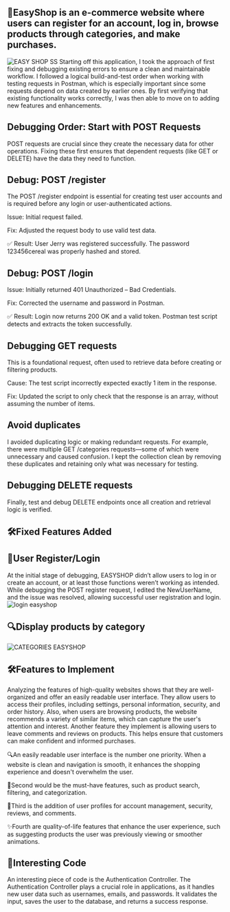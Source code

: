 ## 🛒EasyShop is an e-commerce website where users can register for an account, log in, browse products through categories, and make purchases.
![EASY SHOP SS](https://github.com/user-attachments/assets/46c3a5ba-8eee-4d7b-a564-2d2cd836cb86)
Starting off this application, I took the approach of first fixing and debugging existing errors to ensure a clean and maintainable workflow. I followed a logical build-and-test order when working with testing requests in Postman, which is especially important since some requests depend on data created by earlier ones. By first verifying that existing functionality works correctly, I was then able to move on to adding new features and enhancements.

## Debugging Order: Start with POST Requests
POST requests are crucial since they create the necessary data for other operations. Fixing these first ensures that dependent requests (like GET or DELETE) have the data they need to function.

## Debug: POST /register
The POST /register endpoint is essential for creating test user accounts and is required before any login or user-authenticated actions.

Issue: Initial request failed.

Fix: Adjusted the request body to use valid test data.

✅ Result: User Jerry was registered successfully. The password 123456cereal was properly hashed and stored.

## Debug: POST /login
Issue: Initially returned 401 Unauthorized – Bad Credentials.

Fix: Corrected the username and password in Postman.

✅ Result: Login now returns 200 OK and a valid token.
Postman test script detects and extracts the token successfully.

## Debugging GET requests
This is a foundational request, often used to retrieve data before creating or filtering products.

Cause: The test script incorrectly expected exactly 1 item in the response.

Fix: Updated the script to only check that the response is an array, without assuming the number of items.

## Avoid duplicates
I avoided duplicating logic or making redundant requests. For example, there were multiple GET /categories requests—some of which were unnecessary and caused confusion. I kept the collection clean by removing these duplicates and retaining only what was necessary for testing.

## Debugging DELETE requests
Finally, test and debug DELETE endpoints once all creation and retrieval logic is verified.
## 🛠️Fixed Features Added
## 🔐User Register/Login
At the initial stage of debugging, EASYSHOP didn’t allow users to log in or create an account, or at least those functions weren’t working as intended.
While debugging the POST register request, I edited the NewUserName, and the issue was resolved, allowing successful user registration and login.
![login easyshop](https://github.com/user-attachments/assets/8fad0068-81e3-4ce6-a636-6e036d80bb07)
## 🔍Display products by category
![CATEGORIES EASYSHOP](https://github.com/user-attachments/assets/0cf0f9b5-07b7-471e-8bc0-4930e19afa48)

## 🛠️Features to Implement
Analyzing the features of high-quality websites shows that they are well-organized and offer an easily readable user interface. They allow users to access their profiles, including settings, personal information, security, and order history. Also, when users are browsing products, the website recommends a variety of similar items, which can capture the user's attention and interest. Another feature they implement is allowing users to leave comments and reviews on products. This helps ensure that customers can make confident and informed purchases.

🔍An easily readable user interface is the number one priority. When a website is clean and navigation is smooth, it enhances the shopping experience and doesn't overwhelm the user.

🔎Second would be the must-have features, such as product search, filtering, and categorization. 

👤Third is the addition of user profiles for account management, security, reviews, and comments.

✨Fourth are quality-of-life features that enhance the user experience, such as suggesting products the user was previously viewing or smoother animations.

## 👀Interesting Code
An interesting piece of code is the Authentication Controller. The Authentication Controller plays a crucial role in applications, as it handles new user data such as usernames, emails, and passwords. It validates the input, saves the user to the database, and returns a success response.
